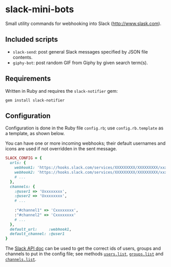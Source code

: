 # slack-mini-bots
Small utility commands for webhooking into Slack (http://www.slask.com).

## Included scripts

* `slack-send`: post general Slack messages specified by JSON file contents.
* `giphy-bot`: post random GIF from Giphy by given search term(s).

## Requirements

Written in Ruby and requires the `slack-notifier` gem: 

```gem install slack-notifier```

## Configuration

Configuration is done in the Ruby file `config.rb`; use `config.rb.template` as a template, as shown below.

You can have one or more incoming webhooks; their default usernames and icons are used if not overridden in the sent message.


```ruby
SLACK_CONFIG = {
  urls: {
    webhook1: 'https://hooks.slack.com/services/XXXXXXXXX/XXXXXXXXX/xxxxxxxxxxxxxxxxxxxxxxxx',
    webhook2: 'https://hooks.slack.com/services/XXXXXXXXX/XXXXXXXXX/xxxxxxxxxxxxxxxxxxxxxxxx'
    # ...
  },
  channels: {
    :@user1 => 'Uxxxxxxxx',
    :@user2 => 'Uxxxxxxxx',
    # ...
    
    :"#channel1" => 'Cxxxxxxxx',
    :"#channel2" => 'Cxxxxxxxx'
    # ...
  },
  default_url:     :webhook1,
  default_channel: :@user1
}
```

The [Slack API doc](https://api.slack.com/methods) can be used to get the correct ids of users, groups
and channels to put in the config file; see methods
[`users.list`](https://api.slack.com/methods/users.list/test),
[`groups.list`](https://api.slack.com/methods/groups.list/test) and
[`channels.list`](https://api.slack.com/methods/channels.list/test).
